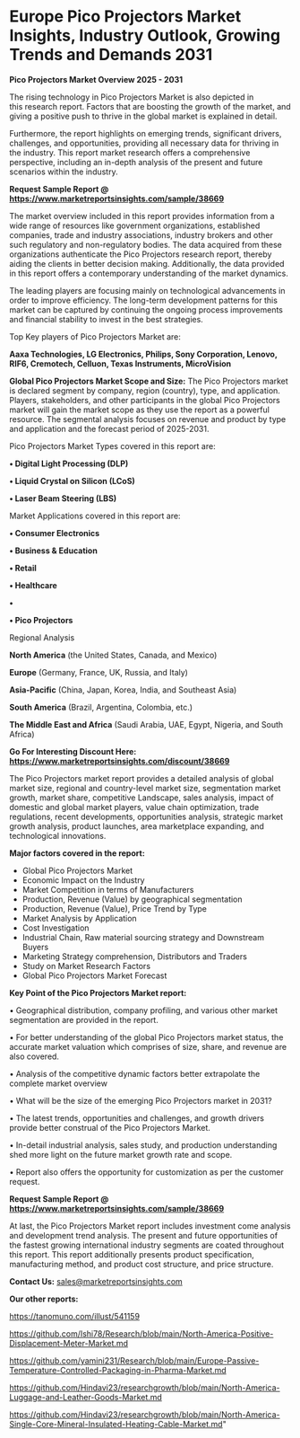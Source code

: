 # Europe Pico Projectors Market Insights, Industry Outlook, Growing Trends and Demands 2031

<Strong> Pico Projectors Market Overview 2025 - 2031</strong>

The rising technology in Pico Projectors Market is also depicted in this research report. Factors that are boosting the growth of the market, and giving a positive push to thrive in the global market is explained in detail.

Furthermore, the report highlights on emerging trends, significant drivers, challenges, and opportunities, providing all necessary data for thriving in the industry. This report market research offers a comprehensive perspective, including an in-depth analysis of the present and future scenarios within the industry.

<strong>Request Sample Report @ <a href=https://www.marketreportsinsights.com/sample/38669>https://www.marketreportsinsights.com/sample/38669</a></strong>

The market overview included in this report provides information from a wide range of resources like government organizations, established companies, trade and industry associations, industry brokers and other such regulatory and non-regulatory bodies. The data acquired from these organizations authenticate the Pico Projectors research report, thereby aiding the clients in better decision making. Additionally, the data provided in this report offers a contemporary understanding of the market dynamics.

The leading players are focusing mainly on technological advancements in order to improve efficiency. The long-term development patterns for this market can be captured by continuing the ongoing process improvements and financial stability to invest in the best strategies.

Top Key players of Pico Projectors Market are:

<strong>Aaxa Technologies, LG Electronics, Philips, Sony Corporation, Lenovo, RIF6, Cremotech, Celluon, Texas Instruments, MicroVision</strong>

<strong><b>Global Pico Projectors Market Scope and Size:</b></strong>
The Pico Projectors market is declared segment by company, region (country), type, and application. Players, stakeholders, and other participants in the global Pico Projectors market will gain the market scope as they use the report as a powerful resource. The segmental analysis focuses on revenue and product by type and application and the forecast period of 2025-2031.

Pico Projectors Market Types covered in this report are:

<strong>•  Digital Light Processing (DLP)

•  Liquid Crystal on Silicon (LCoS)

•  Laser Beam Steering (LBS)</strong>

Market Applications covered in this report are:

<strong>•  Consumer Electronics

•  Business & Education

•  Retail

•  Healthcare

•  

•  Pico Projectors</strong> 

Regional Analysis

<strong>North America</strong> (the United States, Canada, and Mexico)

<strong>Europe</strong> (Germany, France, UK, Russia, and Italy)

<strong>Asia-Pacific</strong> (China, Japan, Korea, India, and Southeast Asia)

<strong>South America</strong> (Brazil, Argentina, Colombia, etc.)

<strong>The Middle East and Africa</strong> (Saudi Arabia, UAE, Egypt, Nigeria, and South Africa)

<strong>Go For Interesting Discount Here: <a href=https://www.marketreportsinsights.com/discount/38669>https://www.marketreportsinsights.com/discount/38669</a></strong>

The Pico Projectors market report provides a detailed analysis of global market size, regional and country-level market size, segmentation market growth, market share, competitive Landscape, sales analysis, impact of domestic and global market players, value chain optimization, trade regulations, recent developments, opportunities analysis, strategic market growth analysis, product launches, area marketplace expanding, and technological innovations.

<strong><b>Major factors covered in the report:</b></strong>
<ul>
  <li>Global Pico Projectors Market </li>
  <li>Economic Impact on the Industry</li>
  <li>Market Competition in terms of Manufacturers</li>
  <li>Production, Revenue (Value) by geographical segmentation</li>
  <li>Production, Revenue (Value), Price Trend by Type</li>
  <li>Market Analysis by Application</li>
  <li>Cost Investigation</li>
  <li>Industrial Chain, Raw material sourcing strategy and Downstream Buyers</li>
  <li>Marketing Strategy comprehension, Distributors and Traders</li>
  <li>Study on Market Research Factors</li>
  <li>Global Pico Projectors Market Forecast</li>
</ul>

<strong><b>Key Point of the Pico Projectors Market report:</b></strong>

• Geographical distribution, company profiling, and various other market segmentation are provided in the report.

• For better understanding of the global Pico Projectors market status, the accurate market valuation which comprises of size, share, and revenue are also covered.

• Analysis of the competitive dynamic factors better extrapolate the complete market overview

• What will be the size of the emerging Pico Projectors market in 2031?

• The latest trends, opportunities and challenges, and growth drivers provide better construal of the Pico Projectors Market.

• In-detail industrial analysis, sales study, and production understanding shed more light on the future market growth rate and scope.

• Report also offers the opportunity for customization as per the customer request.

<strong>Request Sample Report @ <a href=https://www.marketreportsinsights.com/sample/38669>https://www.marketreportsinsights.com/sample/38669</a></strong>

At last, the Pico Projectors Market report includes investment come analysis and development trend analysis. The present and future opportunities of the fastest growing international industry segments are coated throughout this report. This report additionally presents product specification, manufacturing method, and product cost structure, and price structure.

<strong>Contact Us:</strong>
sales@marketreportsinsights.com

<strong>Our other reports:</strong>

<a href=https://tanomuno.com/illust/541159>https://tanomuno.com/illust/541159</a>

<a href=https://github.com/Ishi78/Research/blob/main/North-America-Positive-Displacement-Meter-Market.md>https://github.com/Ishi78/Research/blob/main/North-America-Positive-Displacement-Meter-Market.md</a>

<a href=https://github.com/yamini231/Research/blob/main/Europe-Passive-Temperature-Controlled-Packaging-in-Pharma-Market.md>https://github.com/yamini231/Research/blob/main/Europe-Passive-Temperature-Controlled-Packaging-in-Pharma-Market.md</a>

<a href=https://github.com/Hindavi23/researchgrowth/blob/main/North-America-Luggage-and-Leather-Goods-Market.md>https://github.com/Hindavi23/researchgrowth/blob/main/North-America-Luggage-and-Leather-Goods-Market.md</a>

<a href=https://github.com/Hindavi23/researchgrowth/blob/main/North-America-Single-Core-Mineral-Insulated-Heating-Cable-Market.md>https://github.com/Hindavi23/researchgrowth/blob/main/North-America-Single-Core-Mineral-Insulated-Heating-Cable-Market.md</a>"
